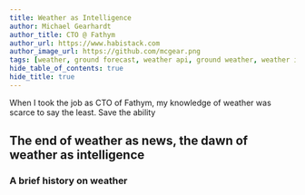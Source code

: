 ```yaml
---
title: Weather as Intelligence
author: Michael Gearhardt
author_title: CTO @ Fathym
author_url: https://www.habistack.com
author_image_url: https://github.com/mcgear.png
tags: [weather, ground forecast, weather api, ground weather, weather intelligence]
hide_table_of_contents: true
hide_title: true
---
```


When I took the job as CTO of Fathym, my knowledge of weather was scarce to say the least.  Save the ability 

## The end of weather as news, the dawn of weather as intelligence

<!--truncate-->

### A brief history on weather

